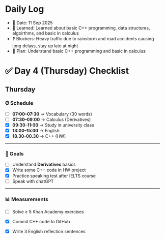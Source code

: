 # Daily Log
- 📅 Date: 11 Sep 2025
- 📖 Learned: Learned about basic C++ programming, data structures, algoirthms, and basic in calculus
- ❓ Blockers: Heavy traffic due to rainstorm and road accidents causing long delays, stay up late at night
- 🎯 Plan: Understand basic C++ programming and basic in calculus

# ✅ Day 4 (Thursday) Checklist
## Thursday

### ⏰ Schedule
- [ ] **07:00–07:30** → Vocabulary (30 words)  
- [ ] **07:30–09:00** → Calculus (Derivatives)  
- [x] **09:30–11:00** → Study in university class
- [x] **13:00–15:00** → English  
- [x] **18.30-00.30** → C++ (HW)

---

### 🎯 Goals
- [ ] Understand **Derivatives** basics  
- [x] Write some C++ code in HW project
- [X] Practice speaking test after IELTS course
- [ ] Speak with chatGPT

---

### 📊 Measurements
- [ ] Solve ≥ 5 Khan Academy exercises  
- [x] Commit C++ code to GitHub  
- [x] Write 3 English reflection sentences

